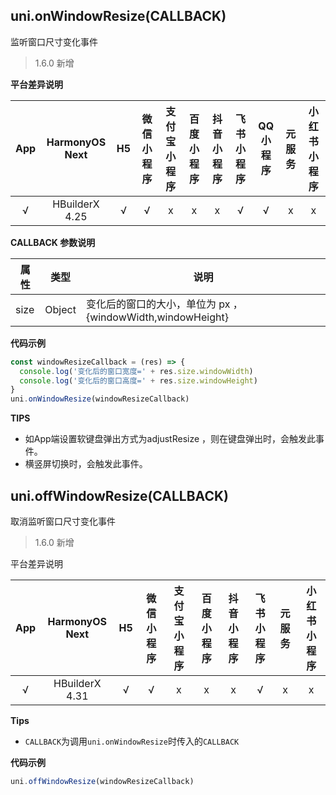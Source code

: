 ## uni.onWindowResize(CALLBACK)
监听窗口尺寸变化事件

> 1.6.0 新增

**平台差异说明**

|App|HarmonyOS Next|H5|微信小程序	|支付宝小程序|百度小程序|抖音小程序|飞书小程序|QQ小程序|元服务|小红书小程序|
|:-:|:-:|:-:|:-:|:-:|:-:|:-:|:-:|:-:|:-:|:-:|
|√|HBuilderX 4.25|√|√|x|x|x|√|√|x|x|

**CALLBACK 参数说明**

|属性|类型|说明|
|---|---|---|
|size|Object|变化后的窗口的大小，单位为 px ，{windowWidth,windowHeight}|

**代码示例**

```javascript
const windowResizeCallback = (res) => {
  console.log('变化后的窗口宽度=' + res.size.windowWidth)
  console.log('变化后的窗口高度=' + res.size.windowHeight)
}
uni.onWindowResize(windowResizeCallback)
```

**TIPS**
- 如App端设置软键盘弹出方式为adjustResize ，则在键盘弹出时，会触发此事件。
- 横竖屏切换时，会触发此事件。

## uni.offWindowResize(CALLBACK)
取消监听窗口尺寸变化事件

> 1.6.0 新增

平台差异说明

|App|HarmonyOS Next|H5|微信小程序|支付宝小程序|百度小程序|抖音小程序|飞书小程序|元服务|小红书小程序|
|:-:|:-:|:-:|:-:|:-:|:-:|:-:|:-:|:-:|:-:|
|√|HBuilderX 4.31|√|√|x|x|x|√|x|x|

**Tips**
- `CALLBACK`为调用`uni.onWindowResize`时传入的`CALLBACK`

**代码示例**

```javascript
uni.offWindowResize(windowResizeCallback)
```
